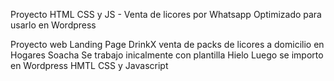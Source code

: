 Proyecto HTML CSS y JS - Venta de licores por Whatsapp
Optimizado para usarlo en Wordpress


Proyecto web Landing Page
DrinkX venta de packs de licores a domicilio en Hogares Soacha
Se trabajo inicalmente con plantilla Hielo 
Luego se importo en Wordpress
HMTL CSS y Javascript

